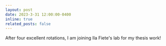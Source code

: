 ```yaml
---
layout: post
date: 2023-3-31 12:00:00-0400
inline: true
related_posts: false
---
```

After four excellent rotations, I am joining Ila Fiete's lab for my thesis work!